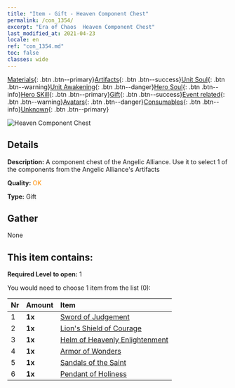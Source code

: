 ```yaml
---
title: "Item - Gift - Heaven Component Chest"
permalink: /con_1354/
excerpt: "Era of Chaos  Heaven Component Chest"
last_modified_at: 2021-04-23
locale: en
ref: "con_1354.md"
toc: false
classes: wide
---
```

 [Materials](/Items/){: .btn .btn--primary}[Artifacts](/Items/Artifacts/){: .btn .btn--success}[Unit Soul](/Items/UnitSoul/){: .btn .btn--warning}[Unit Awakening](/Items/UnitAwakening/){: .btn .btn--danger}[Hero Soul](/Items/HeroSoul/){: .btn .btn--info}[Hero SKill](/Items/HeroSkill/){: .btn .btn--primary}[Gift](/Items/Gift/){: .btn .btn--success}[Event related](/Items/Events/){: .btn .btn--warning}[Avatars](/Items/Avatars/){: .btn .btn--danger}[Consumables](/Items/Consumables/){: .btn .btn--info}[Unknown](/Items/Unknown/){: .btn .btn--primary}

 ![Heaven Component Chest](/images/t/i_906031.png)

## Details
 **Description:** A component chest of the Angelic Alliance. Use it to select 1 of the components from the Angelic Alliance's Artifacts

 **Quality:** <span style="color: #FF8C00">OK</span>

 **Type:** Gift

## Gather

  None

## This item contains:

 **Required Level to open:** 1

 You would need to choose 1 item from the list (0):

  | Nr | Amount |     Item    |
  |:---|:-------|:------------|
  | 1 |  **1x** | [Sword of Judgement](/Items/art_150/) |  | 
  | 2 |  **1x** | [Lion's Shield of Courage](/Items/art_151/) |  | 
  | 3 |  **1x** | [Helm of Heavenly Enlightenment](/Items/art_152/) |  | 
  | 4 |  **1x** | [Armor of Wonders](/Items/art_153/) |  | 
  | 5 |  **1x** | [Sandals of the Saint](/Items/art_154/) |  | 
  | 6 |  **1x** | [Pendant of Holiness](/Items/art_155/) |  | 
